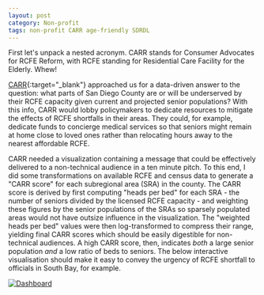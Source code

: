 ```yaml
---
layout: post
category: Non-profit
tags: non-profit CARR age-friendly SDRDL
---
```


First let's unpack a nested acronym. CARR stands for Consumer Advocates for RCFE Reform, with RCFE standing for Residential Care Facility for the Elderly. Whew!

[CARR](https://www.rcfereform.org/){:target="_blank"} approached us for a data-driven answer to the question: what parts of San Diego County are or will be underserved by their RCFE capacity given current and projected senior populations? With this info, CARR would lobby policymakers to dedicate resources to mitigate the effects of RCFE shortfalls in their areas. They could, for example, dedicate funds to concierge medical services so that seniors might remain at home close to loved ones rather than relocating hours away to the nearest affordable RCFE.

CARR needed a visualization containing a message that could be effectively delivered to a non-technical audience in a ten minute pitch. To this end, I did some transformations on available RCFE and census data to generate a "CARR score" for each subregional area (SRA) in the county. The CARR score is derived by first computing "heads per bed" for each SRA - the number of seniors divided by the licensed RCFE capacity - and weighting these figures by the senior populations of the SRAs so sparsely populated areas would not have outsize influence in the visualization. The "weighted heads per bed" values were then log-transformed to compress their range, yielding final CARR scores which should be easily digestible for non-technical audiences. A high CARR score, then, indicates _both_ a large senior population _and_ a low ratio of beds to seniors. The below interactive visualisation should make it easy to convey the urgency of RCFE shortfall to officials in South Bay, for example.

<body>
<div class='tableauPlaceholder' id='viz1505969786994' style='position: relative'><noscript><a href='#'><img alt='Dashboard ' src='https:&#47;&#47;public.tableau.com&#47;static&#47;images&#47;CA&#47;CARRScore-SanDiegoSRAs&#47;Dashboard&#47;1_rss.png' style='border: none' /></a></noscript><object class='tableauViz'  style='display:none;'><param name='host_url' value='https%3A%2F%2Fpublic.tableau.com%2F' /> <param name='site_root' value='' /><param name='name' value='CARRScore-SanDiegoSRAs&#47;Dashboard' /><param name='tabs' value='no' /><param name='toolbar' value='yes' /><param name='static_image' value='https:&#47;&#47;public.tableau.com&#47;static&#47;images&#47;CA&#47;CARRScore-SanDiegoSRAs&#47;Dashboard&#47;1.png' /> <param name='animate_transition' value='yes' /><param name='display_static_image' value='yes' /><param name='display_spinner' value='yes' /><param name='display_overlay' value='yes' /><param name='display_count' value='yes' /></object></div>                <script type='text/javascript'>                    var divElement = document.getElementById('viz1505969786994');                    var vizElement = divElement.getElementsByTagName('object')[0];                    vizElement.style.width='100%';vizElement.style.height=(divElement.offsetWidth*0.75)+'px';                    var scriptElement = document.createElement('script');                    scriptElement.src = 'https://public.tableau.com/javascripts/api/viz_v1.js';                    vizElement.parentNode.insertBefore(scriptElement, vizElement);                </script>
</body>